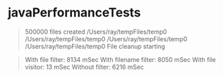 javaPerformanceTests
====================

> 500000 files created
/Users/ray/tempFiles/temp0
/Users/ray/tempFiles/temp0
/Users/ray/tempFiles/temp0
/Users/ray/tempFiles/temp0
File cleanup starting
 
> With file filter:     8134 mSec
With filename filter: 8050 mSec
With file visitor:    13 mSec
Without filter:       6216 mSec
